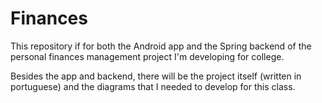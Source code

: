 # Finances
This repository if for both the Android app and the Spring backend of the personal finances management project I'm developing for college.

Besides the app and backend, there will be the project itself (written in portuguese) and the diagrams that I needed to develop for this class.
